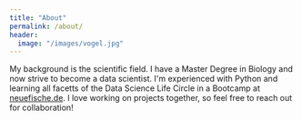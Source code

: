 ```yaml
---
title: "About"
permalink: /about/
header:
  image: "/images/vogel.jpg"
---
```


My background is the scientific field. I have a Master Degree in Biology and now strive to become a data scientist. I'm experienced with Python and learning all facetts of the Data Science Life Circle in a Bootcamp at <a href="https://www.neuefische.de/">neuefische.de</a>. I love working on projects together, so feel free to reach out for collaboration!
